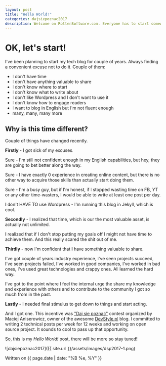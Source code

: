 ```yaml
---
layout: post
title: "Hello World!"
categories: dajsiepoznac2017
description: Welcome on RottenSoftware.com. Everyone has to start somewhere, I start here.
---
```


# OK, let's start! #

I've been planning to start my tech blog for couple of years. Always finding a convenient excuse not to do it.
Couple of them:
* I don't have time
* I don't have anything valuable to share
* I don't know where to start
* I don't know what to write about
* I don't like Wordpress and I don't want to use it
* I don't know how to engage readers
* I want to blog in English but I'm not fluent enough
* many, many, many more

## Why is this time different? ##

Couple of things have changed recently. 

**Firstly** - I got sick of my excuses.

Sure - I'm still not confident enough in my English capabilities, but hey, they are going to bet better along the way.

Sure - I have exactly 0 experience in creating online content, but there is no other way to acquire those skills than actually start doing them.

Sure - I'm a busy guy, but if I'm honest, if I stopped wasting time on FB, YT or any other time-wasters, I would be able to write at least one post per day.

I don't HAVE TO use Wordpress - I'm running this blog in Jekyll, which is cool.


**Secondly** - I realized that time, which is our the most valuable asset, is actually not unlimited.

I realized that if I don't stop putting my goals off I might not have time to achieve them.
And this really scared the shit out of me.

**Thirdly** - now I'm confident that I have something valuable to share. 

I've got couple of years industry experience, I've seen projects succeed,
I've seen projects failed, I've worked in good companies, I've worked in bad ones, I've used great technologies and crappy ones. All learned the hard way. 

I've got to the point where I feel the internal urge the share my knowledge and experience with others and to contribute to the community I got so much from in the past.

**Lastly** - I needed final stimulus to get down to things and start acting. 

And I got one. This incentive was ["Daj sie poznać"](http://devstyle.pl/daj-sie-poznac/) contest organized by Maciej Aniserowicz, owner of the awesome [DevStyle.pl](http://devstyle.pl) blog. I committed to writing 2 technical posts per week for 12 weeks and working on open source project. It sounds to cool to pass up that opportunity.

So, this is my _Hello World!_ post, there will be more so stay tuned!

![dajsiepoznac2017]({{ site.url }}/assets/images/dsp2017-1.png)

Written on {{ page.date | date: "%B %e, %Y" }}
  
